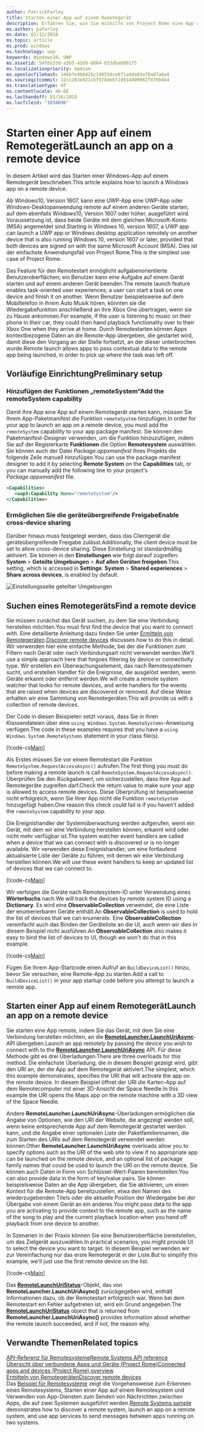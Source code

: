 ```yaml
---
author: PatrickFarley
title: Starten einer App auf einem Remotegerät
description: Erfahren Sie, wie Sie mithilfe von Project Rome eine App auf einem Remotegerät starten können.
ms.author: pafarley
ms.date: 02/12/2018
ms.topic: article
ms.prod: windows
ms.technology: uwp
keywords: Windows10, UWP
ms.assetid: 54f6a33d-a3b5-4169-8664-653dbab09175
ms.localizationpriority: medium
ms.openlocfilehash: 146b7e9b642bc196558ce8f1a4da03a70a07a6e8
ms.sourcegitcommit: 12cc283e821cbf978debf24914490982f076b4b4
ms.translationtype: HT
ms.contentlocale: de-DE
ms.lasthandoff: 03/16/2018
ms.locfileid: "1658096"
---
```

# <a name="launch-an-app-on-a-remote-device"></a><span data-ttu-id="31b2d-104">Starten einer App auf einem Remotegerät</span><span class="sxs-lookup"><span data-stu-id="31b2d-104">Launch an app on a remote device</span></span>

<span data-ttu-id="31b2d-105">In diesem Artikel wird das Starten einer Windows-App auf einem Remotegerät beschrieben.</span><span class="sxs-lookup"><span data-stu-id="31b2d-105">This article explains how to launch a Windows app on a remote device.</span></span>

<span data-ttu-id="31b2d-106">Ab Windows10, Version 1607, kann eine UWP-App eine UWP-App oder Windows-Desktopanwendung remote auf einem anderen Geräte starten, auf dem ebenfalls Windows10, Version 1607 oder höher, ausgeführt wird. Voraussetzung ist, dass beide Geräte mit dem gleichen Microsoft-Konto (MSA) angemeldet sind.</span><span class="sxs-lookup"><span data-stu-id="31b2d-106">Starting in Windows 10, version 1607, a UWP app can launch a UWP app or Windows desktop application remotely on another device that is also running Windows 10, version 1607 or later, provided that both devices are signed on with the same Microsoft Account (MSA).</span></span> <span data-ttu-id="31b2d-107">Dies ist der einfachste Anwendungsfall von Project Rome.</span><span class="sxs-lookup"><span data-stu-id="31b2d-107">This is the simplest use case of Project Rome.</span></span>

<span data-ttu-id="31b2d-108">Das Feature für den Remotestart ermöglicht aufgabenorientierte Benutzeroberflächen; ein Benutzer kann eine Aufgabe auf einem Gerät starten und auf einem anderen Gerät beenden.</span><span class="sxs-lookup"><span data-stu-id="31b2d-108">The remote launch feature enables task-oriented user experiences; a user can start a task on one device and finish it on another.</span></span> <span data-ttu-id="31b2d-109">Wenn Benutzer beispielsweise auf dem Mobiltelefon in ihrem Auto Musik hören, könnten sie die Wiedergabefunktion anschließend an ihre Xbox One übertragen, wenn sie zu Hause ankommen.</span><span class="sxs-lookup"><span data-stu-id="31b2d-109">For example, if the user is listening to music on their phone in their car, they could then hand playback functionality over to their Xbox One when they arrive at home.</span></span> <span data-ttu-id="31b2d-110">Durch Remotestarten können Apps kontextbezogene Daten an die Remote-App übergeben, die gestartet wird, damit diese den Vorgang an der Stelle fortsetzt, an der dieser unterbrochen wurde.</span><span class="sxs-lookup"><span data-stu-id="31b2d-110">Remote launch allows apps to pass contextual data to the remote app being launched, in order to pick up where the task was left off.</span></span>

## <a name="preliminary-setup"></a><span data-ttu-id="31b2d-111">Vorläufige Einrichtung</span><span class="sxs-lookup"><span data-stu-id="31b2d-111">Preliminary setup</span></span>

### <a name="add-the-remotesystem-capability"></a><span data-ttu-id="31b2d-112">Hinzufügen der Funktionen „remoteSystem“</span><span class="sxs-lookup"><span data-stu-id="31b2d-112">Add the remoteSystem capability</span></span>

<span data-ttu-id="31b2d-113">Damit Ihre App eine App auf einem Remotegerät starten kann, müssen Sie Ihrem App-Paketmanifest die Funktion `remoteSystem` hinzufügen.</span><span class="sxs-lookup"><span data-stu-id="31b2d-113">In order for your app to launch an app on a remote device, you must add the `remoteSystem` capability to your app package manifest.</span></span> <span data-ttu-id="31b2d-114">Sie können den Paketmanifest-Designer verwenden, um die Funktion hinzuzufügen, indem Sie auf der Registerkarte **Funktionen** die Option **Remotesystem** auswählen. Sie können auch der Datei _Package.appxmanifest_ Ihres Projekts die folgende Zeile manuell hinzufügen.</span><span class="sxs-lookup"><span data-stu-id="31b2d-114">You can use the package manifest designer to add it by selecting **Remote System** on the **Capabilities** tab, or you can manually add the following line to your project's _Package.appxmanifest_ file.</span></span>

``` xml
<Capabilities>
   <uap3:Capability Name="remoteSystem"/>
</Capabilities>
```

### <a name="enable-cross-device-sharing"></a><span data-ttu-id="31b2d-115">Ermöglichen Sie die geräteübergreifende Freigabe</span><span class="sxs-lookup"><span data-stu-id="31b2d-115">Enable cross-device sharing</span></span>

<span data-ttu-id="31b2d-116">Darüber hinaus muss festgelegt werden, dass das Clientgerät die geräteübergreifende Freigabe zulässt.</span><span class="sxs-lookup"><span data-stu-id="31b2d-116">Additionally, the client device must be set to allow cross-device sharing.</span></span> <span data-ttu-id="31b2d-117">Diese Einstellung ist standardmäßig aktiviert. Sie können in den **Einstellungen** wie folgt darauf zugreifen: **System** > **Geteilte Umgebungen** > **Auf allen Geräten freigeben**.</span><span class="sxs-lookup"><span data-stu-id="31b2d-117">This setting, which is accessed in **Settings**: **System** > **Shared experiences** > **Share across devices**, is enabled by default.</span></span> 

![Einstellungsseite geteilter Umgebungen](images/shared-experiences-settings.png)

## <a name="find-a-remote-device"></a><span data-ttu-id="31b2d-119">Suchen eines Remotegeräts</span><span class="sxs-lookup"><span data-stu-id="31b2d-119">Find a remote device</span></span>

<span data-ttu-id="31b2d-120">Sie müssen zunächst das Gerät suchen, zu dem Sie eine Verbindung herstellen möchten.</span><span class="sxs-lookup"><span data-stu-id="31b2d-120">You must first find the device that you want to connect with.</span></span> <span data-ttu-id="31b2d-121">Eine detaillierte Anleitung dazu finden Sie unter [Ermitteln von Remotegeräten](discover-remote-devices.md).</span><span class="sxs-lookup"><span data-stu-id="31b2d-121">[Discover remote devices](discover-remote-devices.md) discusses how to do this in detail.</span></span> <span data-ttu-id="31b2d-122">Wir verwenden hier eine einfache Methode, bei der die Funktionen zum Filtern nach Gerät oder nach Verbindungsart nicht verwendet werden.</span><span class="sxs-lookup"><span data-stu-id="31b2d-122">We'll use a simple approach here that forgoes filtering by device or connectivity type.</span></span> <span data-ttu-id="31b2d-123">Wir erstellen ein Überwachungselement, das nach Remotesystemen sucht, und erstellen Handler für die Ereignisse, die ausgelöst werden, wenn Geräte erkannt oder entfernt werden.</span><span class="sxs-lookup"><span data-stu-id="31b2d-123">We will create a remote system watcher that looks for remote devices, and write handlers for the events that are raised when devices are discovered or removed.</span></span> <span data-ttu-id="31b2d-124">Auf diese Weise erhalten wir eine Sammlung von Remotegeräten.</span><span class="sxs-lookup"><span data-stu-id="31b2d-124">This will provide us with a collection of remote devices.</span></span>

<span data-ttu-id="31b2d-125">Der Code in diesen Beispielen setzt voraus, dass Sie in Ihren Klassendateien über eine `using Windows.System.RemoteSystems`-Anweisung verfügen.</span><span class="sxs-lookup"><span data-stu-id="31b2d-125">The code in these examples requires that you have a `using Windows.System.RemoteSystems` statement in your class file(s).</span></span>

[!code-cs[Main](./code/RemoteLaunchScenario/MainPage.xaml.cs#SnippetBuildDeviceList)]

<span data-ttu-id="31b2d-126">Als Erstes müssen Sie vor einem Remotestart die Funktion `RemoteSystem.RequestAccessAsync()` aufrufen.</span><span class="sxs-lookup"><span data-stu-id="31b2d-126">The first thing you must do before making a remote launch is call `RemoteSystem.RequestAccessAsync()`.</span></span> <span data-ttu-id="31b2d-127">Überprüfen Sie den Rückgabewert, um sicherzustellen, dass Ihre App auf Remotegeräte zugreifen darf.</span><span class="sxs-lookup"><span data-stu-id="31b2d-127">Check the return value to make sure your app is allowed to access remote devices.</span></span> <span data-ttu-id="31b2d-128">Diese Überprüfung ist beispielsweise nicht erfolgreich, wenn Sie Ihrer App nicht die Funktion `remoteSystem` hinzugefügt haben.</span><span class="sxs-lookup"><span data-stu-id="31b2d-128">One reason this check could fail is if you haven't added the `remoteSystem` capability to your app.</span></span>

<span data-ttu-id="31b2d-129">Die Ereignishandler der Systemüberwachung werden aufgerufen, wenn ein Gerät, mit dem wir eine Verbindung herstellen können, erkannt wird oder nicht mehr verfügbar ist.</span><span class="sxs-lookup"><span data-stu-id="31b2d-129">The system watcher event handlers are called when a device that we can connect with is discovered or is no longer available.</span></span> <span data-ttu-id="31b2d-130">Wir verwenden diese Ereignishandler, um eine fortlaufend aktualisierte Liste der Geräte zu führen, mit denen wir eine Verbindung herstellen können.</span><span class="sxs-lookup"><span data-stu-id="31b2d-130">We will use these event handlers to keep an updated list of devices that we can connect to.</span></span>

[!code-cs[Main](./code/RemoteLaunchScenario/MainPage.xaml.cs#SnippetEventHandlers)]


<span data-ttu-id="31b2d-131">Wir verfolgen die Geräte nach Remotesystem-ID unter Verwendung eines **Wörterbuchs** nach.</span><span class="sxs-lookup"><span data-stu-id="31b2d-131">We will track the devices by remote system ID using a **Dictionary**.</span></span> <span data-ttu-id="31b2d-132">Es wird eine **ObservableCollection** verwendet, die eine Liste der enumerierbaren Geräte enthält.</span><span class="sxs-lookup"><span data-stu-id="31b2d-132">An **ObservableCollection** is used to hold the list of devices that we can enumerate.</span></span> <span data-ttu-id="31b2d-133">Eine **ObservableCollection** vereinfacht auch das Binden der Geräteliste an die UI, auch wenn wir dies in diesem Beispiel nicht ausführen.</span><span class="sxs-lookup"><span data-stu-id="31b2d-133">An **ObservableCollection** also makes it easy to bind the list of devices to UI, though we won't do that in this example.</span></span>

[!code-cs[Main](./code/RemoteLaunchScenario/MainPage.xaml.cs#SnippetMembers)]

<span data-ttu-id="31b2d-134">Fügen Sie Ihrem App-Startcode einen Aufruf an `BuildDeviceList()` hinzu, bevor Sie versuchen, eine Remote-App zu starten.</span><span class="sxs-lookup"><span data-stu-id="31b2d-134">Add a call to `BuildDeviceList()` in your app startup code before you attempt to launch a remote app.</span></span>

## <a name="launch-an-app-on-a-remote-device"></a><span data-ttu-id="31b2d-135">Starten einer App auf einem Remotegerät</span><span class="sxs-lookup"><span data-stu-id="31b2d-135">Launch an app on a remote device</span></span>

<span data-ttu-id="31b2d-136">Sie starten eine App remote, indem Sie das Gerät, mit dem Sie eine Verbindung herstellen möchten, an die [**RemoteLauncher.LaunchUriAsync**](https://msdn.microsoft.com/library/windows/apps/windows.system.remotelauncher.launchuriasync.aspx)-API übergeben.</span><span class="sxs-lookup"><span data-stu-id="31b2d-136">Launch an app remotely by passing the device you wish to connect with to the [**RemoteLauncher.LaunchUriAsync**](https://msdn.microsoft.com/library/windows/apps/windows.system.remotelauncher.launchuriasync.aspx) API.</span></span> <span data-ttu-id="31b2d-137">Für diese Methode gibt es drei Überladungen.</span><span class="sxs-lookup"><span data-stu-id="31b2d-137">There are three overloads for this method.</span></span> <span data-ttu-id="31b2d-138">Die einfachste Überladung, die in diesem Beispiel gezeigt wird, gibt den URI an, der die App auf dem Remotegerät aktiviert.</span><span class="sxs-lookup"><span data-stu-id="31b2d-138">The simplest, which this example demonstrates, specifies the URI that will activate the app on the remote device.</span></span> <span data-ttu-id="31b2d-139">In diesem Beispiel öffnet der URI die Karten-App auf dem Remotecomputer mit einer 3D-Ansicht der Space Needle.</span><span class="sxs-lookup"><span data-stu-id="31b2d-139">In this example the URI opens the Maps app on the remote machine with a 3D view of the Space Needle.</span></span>

<span data-ttu-id="31b2d-140">Andere **RemoteLauncher.LaunchUriAsync**-Überladungen ermöglichen die Angabe von Optionen, wie den URI der Website, die angezeigt werden soll, wenn keine entsprechende App auf dem Remotegerät gestartet werden kann, und die Angabe einer optionalen Liste der Paketfamiliennamen, die zum Starten des URIs auf dem Remotegerät verwendet werden können.</span><span class="sxs-lookup"><span data-stu-id="31b2d-140">Other **RemoteLauncher.LaunchUriAsync** overloads allow you to specify options such as the URI of the web site to view if no appropriate app can be launched on the remote device, and an optional list of package family names that could be used to launch the URI on the remote device.</span></span> <span data-ttu-id="31b2d-141">Sie können auch Daten in Form von Schlüssel-Wert-Paaren bereitstellen.</span><span class="sxs-lookup"><span data-stu-id="31b2d-141">You can also provide data in the form of key/value pairs.</span></span> <span data-ttu-id="31b2d-142">Sie können beispielsweise Daten an die App übergeben, die Sie aktivieren, um einen Kontext für die Remote-App bereitzustellen, etwa den Namen des wiederzugebenden Titels oder die aktuelle Position der Wiedergabe bei der Übergabe von einem Gerät an ein anderes.</span><span class="sxs-lookup"><span data-stu-id="31b2d-142">You might pass data to the app you are activating to provide context to the remote app, such as the name of the song to play and the current playback location when you hand off playback from one device to another.</span></span>

<span data-ttu-id="31b2d-143">In Szenarien in der Praxis können Sie eine Benutzeroberfläche bereitstellen, um das Zielgerät auszuwählen.</span><span class="sxs-lookup"><span data-stu-id="31b2d-143">In practical scenarios, you might provide UI to select the device you want to target.</span></span> <span data-ttu-id="31b2d-144">In diesem Beispiel verwenden wir zur Vereinfachung nur das erste Remotegerät in der Liste.</span><span class="sxs-lookup"><span data-stu-id="31b2d-144">But to simplify this example, we'll just use the first remote device on the list.</span></span>

[!code-cs[Main](./code/RemoteLaunchScenario/MainPage.xaml.cs#SnippetRemoteUriLaunch)]

<span data-ttu-id="31b2d-145">Das [**RemoteLaunchUriStatus**](https://msdn.microsoft.com/library/windows/apps/windows.system.remotelaunchuristatus.aspx)-Objekt, das von **RemoteLauncher.LaunchUriAsync()** zurückgegeben wird, enthält Informationen dazu, ob der Remotestart erfolgreich war. Wenn bei dem Remotestart ein Fehler aufgetreten ist, wird ein Grund angegeben.</span><span class="sxs-lookup"><span data-stu-id="31b2d-145">The [**RemoteLaunchUriStatus**](https://msdn.microsoft.com/library/windows/apps/windows.system.remotelaunchuristatus.aspx) object that is returned from **RemoteLauncher.LaunchUriAsync()** provides information about whether the remote launch succeeded, and if not, the reason why.</span></span>

## <a name="related-topics"></a><span data-ttu-id="31b2d-146">Verwandte Themen</span><span class="sxs-lookup"><span data-stu-id="31b2d-146">Related topics</span></span>

[<span data-ttu-id="31b2d-147">API-Referenz für Remotesysteme</span><span class="sxs-lookup"><span data-stu-id="31b2d-147">Remote Systems API reference</span></span>](https://msdn.microsoft.com/library/windows/apps/Windows.System.RemoteSystems)  
[<span data-ttu-id="31b2d-148">Übersicht über verbundene Apps und Geräte (Project Rome)</span><span class="sxs-lookup"><span data-stu-id="31b2d-148">Connected apps and devices (Project Rome) overview</span></span>](connected-apps-and-devices.md)  
[<span data-ttu-id="31b2d-149">Ermitteln von Remotegeräten</span><span class="sxs-lookup"><span data-stu-id="31b2d-149">Discover remote devices</span></span>](discover-remote-devices.md)  
<span data-ttu-id="31b2d-150">Das [Beispiel für Remotesysteme](https://github.com/Microsoft/Windows-universal-samples/tree/dev/Samples/RemoteSystems) zeigt die Vorgehensweise zum Erkennen eines Remotesystems, Starten einer App auf einem Remotesystem und Verwenden von App-Diensten zum Senden von Nachrichten zwischen Apps, die auf zwei Systemen ausgeführt werden.</span><span class="sxs-lookup"><span data-stu-id="31b2d-150">[Remote Systems sample](https://github.com/Microsoft/Windows-universal-samples/tree/dev/Samples/RemoteSystems) demonstrates how to discover a remote system, launch an app on a remote system, and use app services to send messages between apps running on two systems.</span></span>
